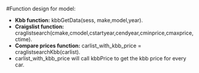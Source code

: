 #Function design for model:

- <b>Kbb function:</b> kbbGetData(sess, make,model,year).
- <b>Craigslist function:</b> craglistsearch(cmake,cmodel,cstartyear,cendyear,cminprice,cmaxprice,ctime).
- <b>Compare prices function:</b> carlist_with_kbb_price = craglistsearchKbb(carlist).
- carlist_with_kbb_price will call kbbPrice to get the kbb price for every car.

